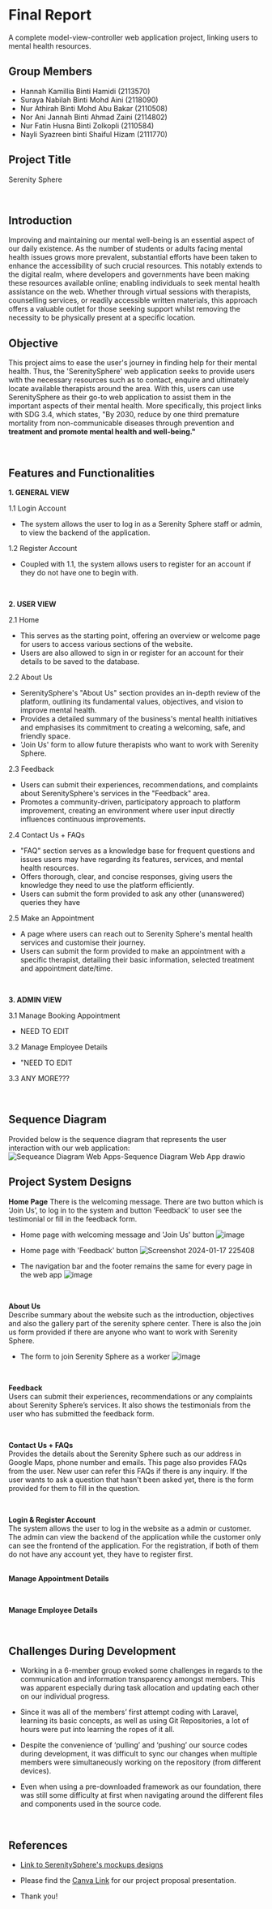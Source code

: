 # Final Report
A complete model-view-controller web application project, linking users to mental health resources.

## Group Members
- Hannah Kamillia Binti Hamidi (2113570)
- Suraya Nabilah Binti Mohd Aini (2118090)
- Nur Athirah Binti Mohd Abu Bakar (2110508)
- Nor Ani Jannah Binti Ahmad Zaini (2114802)
- Nur Fatin Husna Binti Zolkopli (2110584)
- Nayli Syazreen binti Shaiful Hizam (2111770)

## Project Title
Serenity Sphere

<br>

## Introduction
Improving and maintaining our mental well-being is an essential aspect of our daily existence. As the number of students or adults facing mental health issues grows more prevalent, substantial efforts have been taken to enhance the accessibility of such crucial resources. This notably extends to the digital realm, where developers and governments have been making these resources available online; enabling individuals to seek mental health assistance on the web. Whether through virtual sessions with therapists, counselling services, or readily accessible written materials, this approach offers a valuable outlet for those seeking support whilst removing the necessity to be physically present at a specific location.

## Objective
This project aims to ease the user's journey in finding help for their mental health. Thus, the 'SerenitySphere' web application seeks to provide users with the necessary resources such as to contact, enquire and ultimately locate available therapists around the area. With this, users can use SerenitySphere as their go-to web application to assist them in the important aspects of their mental health. More specifically, this project links with SDG 3.4, which states, "By 2030, reduce by one third premature mortality from non-communicable diseases through prevention and **treatment and promote mental health and well-being."**

<br>

## Features and Functionalities

**1. GENERAL VIEW**

1.1 Login Account
- The system allows the user to log in as a Serenity Sphere staff or admin, to view the backend of the application. 

1.2 Register Account
- Coupled with 1.1, the system allows users to register for an account if they do not have one to begin with. 

<br>

**2. USER VIEW**

2.1  Home
- This serves as the starting point, offering an overview or welcome page for users to access various sections of the website.
- Users are also allowed to sign in or register for an account for their details to be saved to the database.

2.2 About Us
- SerenitySphere's "About Us" section provides an in-depth review of the platform, outlining its fundamental values, objectives, and vision to improve mental health.
- Provides a detailed summary of the business's mental health initiatives and emphasises its commitment to creating a welcoming, safe, and friendly space.
- 'Join Us' form to allow future therapists who want to work with Serenity Sphere.

2.3 Feedback
- Users can submit their experiences, recommendations, and complaints about SerenitySphere's services in the "Feedback" area.
- Promotes a community-driven, participatory approach to platform improvement, creating an environment where user input directly influences continuous improvements.

2.4 Contact Us + FAQs
- "FAQ" section serves as a knowledge base for frequent questions and issues users may have regarding its features, services, and mental health resources.
- Offers thorough, clear, and concise responses, giving users the knowledge they need to use the platform efficiently.
- Users can submit the form provided to ask any other (unanswered) queries they have

2.5 Make an Appointment
- A page where users can reach out to Serenity Sphere's mental health services and customise their journey. 
- Users can submit the form provided to make an appointment with a specific therapist, detailing their basic information, selected treatment and appointment date/time.

<br>

**3. ADMIN VIEW**

3.1 Manage Booking Appointment
- NEED TO EDIT

3.2 Manage Employee Details
- "NEED TO EDIT

3.3 ANY MORE???

<br>

## Sequence Diagram
Provided below is the sequence diagram that represents the user interaction with our web application:
![Sequeance Diagram Web Apps-Sequence Diagram Web App drawio](https://github.com/hannahkamillia/serenity-sphere/assets/122007826/fcccaf3f-f904-4e24-9968-578e2f9ebbdb)



<be>

## Project System Designs
**Home Page**
There is the welcoming message. There are two button which is ‘Join Us’, to log in to the system and button ‘Feedback’ to user see the testimonial or fill in the feedback form.

- Home page with welcoming message and 'Join Us' button
![image](https://github.com/hannahkamillia/serenity-sphere/assets/154809072/e5ec5bcb-c9b7-445e-b187-42d6b9759285)

- Home page with 'Feedback' button
![Screenshot 2024-01-17 225408](https://github.com/hannahkamillia/serenity-sphere/assets/154809072/cfcf7013-720b-4303-b303-cf7eba745ac0)


<be>

- The navigation bar and the footer remains the same for every page in the web app
![image](https://github.com/hannahkamillia/serenity-sphere/assets/154809072/b31db42d-a1c8-4b36-9411-d9cc99e6060a)
  
<br>

**About Us**
<br>
Describe summary about the website such as the introduction, objectives and also the gallery part of the serenity sphere center. There is also the join us form provided if there are anyone who want to work with Serenity Sphere. 

- The form to join Serenity Sphere as a worker
  ![image](https://github.com/hannahkamillia/serenity-sphere/assets/154809072/41fbaa4e-eb07-403e-8e7d-977c421e65c4)



<br>

**Feedback**
<br>
Users can submit their experiences, recommendations or any complaints about Serenity Sphere’s services. It also shows the testimonials from the user who has submitted the feedback form.


<br>

**Contact Us + FAQs**
<br>
Provides the details about the Serenity Sphere such as our address in Google Maps, phone number and emails. This page also provides FAQs from the user. New user can refer this FAQs if there is any inquiry. If the user wants to ask a question that hasn't been asked yet, there is the form provided for them to fill in the question. 

<br>

**Login & Register Account**
<br>
The system allows the user to log in the website as a admin or customer. The admin can view the backend of the application while the customer only can see the frontend of the application. For the registration, if both of them do not have any account yet, they have to register first.
<br><br>

**Manage Appointment Details**


<br>

**Manage Employee Details**


<br>

## Challenges During Development

- Working in a 6-member group evoked some challenges in regards to the communication and information transparency amongst members. This was apparent especially during task allocation and updating each other on our individual progress.

- Since it was all of the members’ first attempt coding with Laravel, learning its basic concepts, as well as using Git Repositories, a lot of hours were put into learning the ropes of it all. 

- Despite the convenience of ‘pulling’ and ‘pushing’ our source codes during development, it was difficult to sync our changes when multiple members were simultaneously working on the repository (from different devices). 

- Even when using a pre-downloaded framework as our foundation, there was still some difficulty at first when navigating around the different files and components used in the source code.


<br>

## References
- [Link to SerenitySphere's mockups designs](https://app.moqups.com/hsclsyoetv4F2fOAV9F0loAX2XSJlMCd/view/page/ad96b0eab](https://app.moqups.com/hsclsyoetv4F2fOAV9F0loAX2XSJlMCd/view/page/a54eb25ae))

- Please find the [Canva Link](https://www.canva.com/design/DAF4au77aAg/SvurdfBeFNhwF4VT1-EWAQ/edit?utm_content=DAF4au77aAg&utm_campaign=designshare&utm_medium=link2&utm_source=sharebutton) for our project proposal presentation.

- Thank you!
